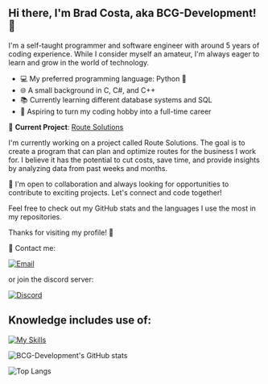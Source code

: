 ## Hi there, I'm Brad Costa, aka BCG-Development! 👋 

I'm a self-taught programmer and software engineer with around 5 years of coding experience. While I consider myself an amateur, I'm always eager to learn and grow in the world of technology.

- 💻 My preferred programming language: Python 🐍
- 🌐 A small background in C, C#, and C++
- 📚 Currently learning different database systems and SQL
- 🚀 Aspiring to turn my coding hobby into a full-time career

🌟 **Current Project**: [Route Solutions](https://github.com/BCG-Development/Route-Solutions)

I'm currently working on a project called Route Solutions. The goal is to create a program that can plan and optimize routes for the business I work for. I believe it has the potential to cut costs, save time, and provide insights by analyzing data from past weeks and months.

🤝 I'm open to collaboration and always looking for opportunities to contribute to exciting projects. Let's connect and code together!

Feel free to check out my GitHub stats and the languages I use the most in my repositories.

Thanks for visiting my profile! 🚀

📧 Contact me:

[![Email](https://img.shields.io/badge/Email-bcg__development%40hotmail.com-blue?style=flat-square&logo=mail.ru)](mailto:bcg_development@hotmail.com)

or join the discord server:

[![Discord](https://img.shields.io/badge/Discord-5865F2?style=for-the-badge&logo=discord&logoColor=white)](https://discord.gg/eNc5mWgH)

## Knowledge includes use of:

[![My Skills](https://skillicons.dev/icons?i=git,github,java,py,c,cs,cpp,vscode,mongodb&perline=9)](https://skillicons.dev)

![BCG-Development's GitHub stats](https://github-readme-stats.vercel.app/api?username=BCG-Development&show_icons=true&theme=tokyonight&count_private=true)

![Top Langs](https://github-readme-stats.vercel.app/api/top-langs/?username=BCG-Development&layout=compact&theme=tokyonight)
